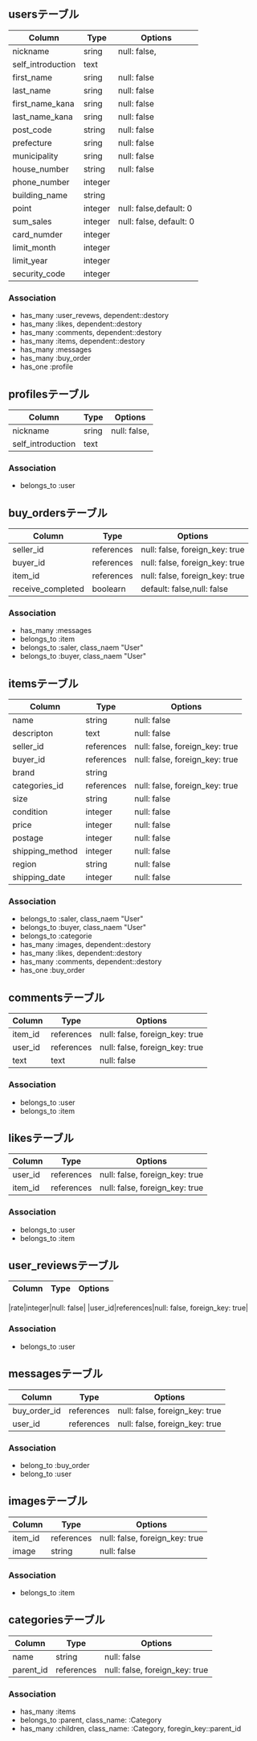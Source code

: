
## usersテーブル

|Column|Type|Options|
|------|----|-------|
|nickname|sring|null: false,|
|self_introduction|text||
|first_name|sring|null: false|
|last_name|sring|null: false|
|first_name_kana|sring|null: false|
|last_name_kana|sring|null: false|
|post_code|string|null: false|
|prefecture|sring|null: false|
|municipality|sring|null: false|
|house_number|string|null: false|
|phone_number|integer||
|building_name|string||
|point|integer|null: false,default: 0|
|sum_sales|integer|null: false, default: 0|
|card_numder|integer||
|limit_month|integer||
|limit_year|integer||
|security_code|integer||



### Association
- has_many :user_revews, dependent::destory
- has_many :likes, dependent::destory
- has_many :comments, dependent::destory
- has_many :items, dependent::destory
- has_many :messages
- has_many :buy_order
- has_one :profile


## profilesテーブル

|Column|Type|Options|
|------|----|-------|
|nickname|sring|null: false,|
|self_introduction|text||

### Association
- belongs_to :user


## buy_ordersテーブル

|Column|Type|Options|
|------|----|-------|
|seller_id|references|null: false, foreign_key: true|
|buyer_id|references|null: false, foreign_key: true|
|item_id|references|null: false, foreign_key: true|
|receive_completed|boolearn|default: false,null: false|


### Association
- has_many :messages
- belongs_to :item
- belongs_to :saler, class_naem "User"
- belongs_to :buyer, class_naem "User"


## itemsテーブル

|Column|Type|Options|
|------|----|-------|
|name|string|null: false|
|descripton|text|null: false|
|seller_id|references|null: false, foreign_key: true|
|buyer_id|references|null: false, foreign_key: true|
|brand|string||
|categories_id|references|null: false, foreign_key: true|
|size|string|null: false|
|condition|integer|null: false|
|price|integer|null: false|
|postage|integer|null: false|
|shipping_method|integer|null: false|
|region|string|null: false|
|shipping_date|integer|null: false|

### Association
- belongs_to :saler, class_naem "User"
- belongs_to :buyer, class_naem "User"
- belongs_to :categorie
- has_many :images, dependent::destory
- has_many :likes, dependent::destory
- has_many :comments, dependent::destory
- has_one :buy_order


## commentsテーブル

|Column|Type|Options|
|------|----|-------|
|item_id|references|null: false, foreign_key: true|
|user_id|references|null: false, foreign_key: true|
|text|text|null: false|

### Association
- belongs_to :user
- belongs_to :item


## likesテーブル

|Column|Type|Options|
|------|----|-------|
|user_id|references|null: false, foreign_key: true|
|item_id|references|null: false, foreign_key: true|

### Association
- belongs_to :user
- belongs_to :item



## user_reviewsテーブル

|Column|Type|Options|
|------|----|-------|

|rate|integer|null: false|
|user_id|references|null: false, foreign_key: true|

### Association
- belongs_to :user


## messagesテーブル

|Column|Type|Options|
|------|----|-------|
|buy_order_id|references|null: false, foreign_key: true|
|user_id|references|null: false, foreign_key: true|

### Association
- belong_to :buy_order
- belong_to :user



## imagesテーブル

|Column|Type|Options|
|------|----|-------|
|item_id|references|null: false, foreign_key: true|
|image|string|null: false|

### Association
- belongs_to :item


## categoriesテーブル

|Column|Type|Options|
|------|----|-------|
|name|string|null: false|
|parent_id|references|null: false, foreign_key: true|

### Association
- has_many :items
- belongs_to :parent, class_name: :Category
- has_many :children, class_name: :Category, foregin_key::parent_id
